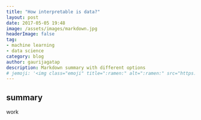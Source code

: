 ```yaml
---
title: "How interpretable is data?"
layout: post
date: 2017-05-05 19:48
image: /assets/images/markdown.jpg
headerImage: false
tag:
- machine learning
- data science
category: blog
author: gaurijagatap
description: Markdown summary with different options
# jemoji: '<img class="emoji" title=":ramen:" alt=":ramen:" src="https://assets.github.com/images/icons/emoji/unicode/1f35c.png" height="20" width="20" align="absmiddle">'
---
```


## summary

work
